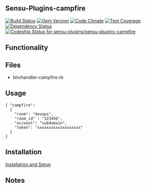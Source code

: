 ## Sensu-Plugins-campfire

[ ![Build Status](https://travis-ci.org/sensu-plugins/sensu-plugins-campfire.svg?branch=master)](https://travis-ci.org/sensu-plugins/sensu-plugins-campfire)
[![Gem Version](https://badge.fury.io/rb/sensu-plugins-campfire.svg)](http://badge.fury.io/rb/sensu-plugins-campfire)
[![Code Climate](https://codeclimate.com/github/sensu-plugins/sensu-plugins-campfire/badges/gpa.svg)](https://codeclimate.com/github/sensu-plugins/sensu-plugins-campfire)
[![Test Coverage](https://codeclimate.com/github/sensu-plugins/sensu-plugins-campfire/badges/coverage.svg)](https://codeclimate.com/github/sensu-plugins/sensu-plugins-campfire)
[![Dependency Status](https://gemnasium.com/sensu-plugins/sensu-plugins-campfire.svg)](https://gemnasium.com/sensu-plugins/sensu-plugins-campfire)
[![Codeship Status for sensu-plugins/sensu-plugins-campfire](https://codeship.com/projects/85bce530-ca50-0132-f20b-4a5d1f8b26a4/status?branch=master)](https://codeship.com/projects/75440)

## Functionality

## Files
 * bin/handler-campfire.rb

## Usage

```
{ "campfire":
  {
    "room": "devops",
    "room_id" : "123456",
    "account": "subdomain",
    "token": "xxxxxxxxxxxxxxxxxxx"
  }
}
```

## Installation

[Installation and Setup](https://github.com/sensu-plugins/documentation/blob/master/user_docs/installation_instructions.md)

## Notes
